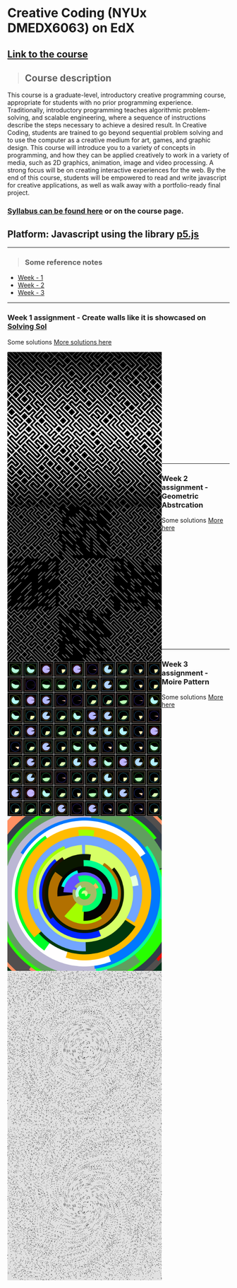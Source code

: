 # Creative Coding (NYUx DMEDX6063) on EdX

## [Link to the course](https://www.edx.org/course/creative-coding)

>## Course description
This course is a graduate-level, introductory creative programming course, appropriate for students with no prior programming experience. Traditionally, introductory programming teaches algorithmic problem-solving, and scalable engineering, where a sequence of instructions describe the steps necessary to achieve a desired result. In Creative Coding, students are trained to go beyond sequential problem solving and to use the computer as a creative medium for art, games, and graphic design. This course will introduce you to a variety of concepts in programming, and how they can be applied creatively to work in a variety of media, such as 2D graphics, animation, image and video processing. A strong focus will be on creating interactive experiences for the web. By the end of this course, students will be empowered to read and write javascript for creative applications, as well as walk away with a portfolio-ready final project.

### [Syllabus can be found here](/syllabus.md) or on the course page.

## Platform: Javascript using the library [p5.js](p5js.org)
----
>### Some reference notes
- [Week - 1](Week-1/readme.md)
- [Week - 2](Week-2/readme.md)
- [Week - 3](Week-3/readme.md)
----

### Week 1 assignment - Create walls like it is showcased on [Solving Sol](solvingsol.com)

Some solutions [More solutions here](week1_HW_solvingsol/readme.md)

<img align="left" src="week1_HW_solvingsol/Solutions_SolivngSol/solvingsol_No7.png" width="350">
<img align="left" src="week1_HW_solvingsol/Solutions_SolivngSol/solvingsol_No8.png" width="350">
<br/><br/>
<br/><br/>
<br/><br/>
<br/><br/>
<br/><br/>
<br/><br/>
<br/><br/>

----
### Week 2 assignment - Geometric Abstrcation

Some solutions [More here](week2_HW_GeometryAbstraction/readme.md)

<img align="left" src="week2_HW_GeometryAbstraction/Solutions/geometricAbstrcation_No3.png" width="350">
<img align="left" src="week2_HW_GeometryAbstraction/Solutions/geometricAbstrcation_No4.png" width="350">
<br/><br/>
<br/><br/>
<br/><br/>
<br/><br/>
<br/><br/>
<br/><br/>
<br/><br/>

----
### Week 3 assignment - Moire Pattern

Some solutions [More here](week3_HW_MoirePatterns/readme.md)

<img align="left" src="week3_HW_MoirePatterns/solutions/concentric2.png" width="350">
<img align="left" src="week3_HW_MoirePatterns/solutions/spiral2.png" width="350">
<br/><br/>
